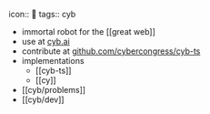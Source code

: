 icon:: 🤖
tags:: cyb

- immortal robot for the [[great web]]
- use at [cyb.ai](https://cyb.ai)
- contribute at [github.com/cybercongress/cyb-ts](https://github.com/cybercongress/cyb-ts)
- implementations
	- [[cyb-ts]]
	- [[cy]]
- [[cyb/problems]]
- [[cyb/dev]]